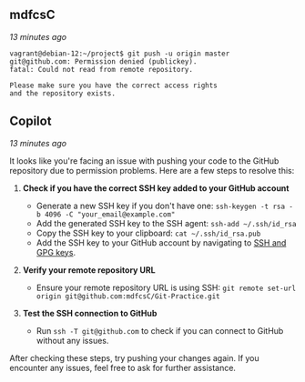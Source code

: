 ## mdfcsC
*13 minutes ago*

```
vagrant@debian-12:~/project$ git push -u origin master
git@github.com: Permission denied (publickey).
fatal: Could not read from remote repository.

Please make sure you have the correct access rights
and the repository exists.
```

## Copilot
*13 minutes ago*

It looks like you're facing an issue with pushing your code to the GitHub repository due to permission problems. Here are a few steps to resolve this:

1. **Check if you have the correct SSH key added to your GitHub account**
	- Generate a new SSH key if you don't have one: `ssh-keygen -t rsa -b 4096 -C "your_email@example.com"`
	- Add the generated SSH key to the SSH agent: `ssh-add ~/.ssh/id_rsa`
	- Copy the SSH key to your clipboard: `cat ~/.ssh/id_rsa.pub`
	- Add the SSH key to your GitHub account by navigating to [SSH and GPG keys](https://github.com/settings/keys).

2. **Verify your remote repository URL**
	- Ensure your remote repository URL is using SSH: `git remote set-url origin git@github.com:mdfcsC/Git-Practice.git`

3. **Test the SSH connection to GitHub**
	- Run `ssh -T git@github.com` to check if you can connect to GitHub without any issues.

After checking these steps, try pushing your changes again. If you encounter any issues, feel free to ask for further assistance.
